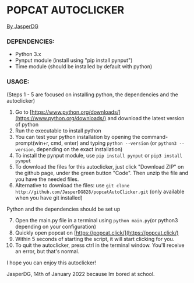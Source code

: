 # POPCAT AUTOCLICKER

<u>By JasperDG</u>

### DEPENDENCIES:

 - Python 3.x
 - Pynput module (install using "pip install pynput")
 - Time module (should be installed by default with python)

### USAGE: 

(Steps 1 - 5 are focused on installing python, the dependencies and the autoclicker)

 1) Go to [https://www.python.org/downloads/](https://www.python.org/downloads/) and download the latest version of python
 2) Run the executable to install python
 3) You can test your python installation by opening the command-prompt(win+r, cmd, enter)
     and typing `python --version` (or `python3 --version`, depending on the exact installation)
 4) To install the pynput module, use `pip install pynput` or `pip3 install pynput`
 5) To download the files for this autoclicker, just click "Download ZIP" on the github page, under the green button "Code".
     Then unzip the file and you have the needed files.
 6) Alternative to download the files: use `git clone http://github.com/JasperDG828/popcatAutoClicker.git` (only available when you have git installed)

Python and the dependencies should be set up

 7) Open the main.py file in a terminal using `python main.py`(or python3 depending on your configuration)
 8) Quickly open popcat on [https://popcat.click/](https://popcat.click/)
 9) Within 5 seconds of starting the script, it will start clicking for you.
 10) To quit the autoclicker, press ctrl in the terminal window. You'll receive an error, but that's normal.

I hope you can enjoy this autoclicker!

JasperDG, 14th of January 2022 because Im bored at school.
